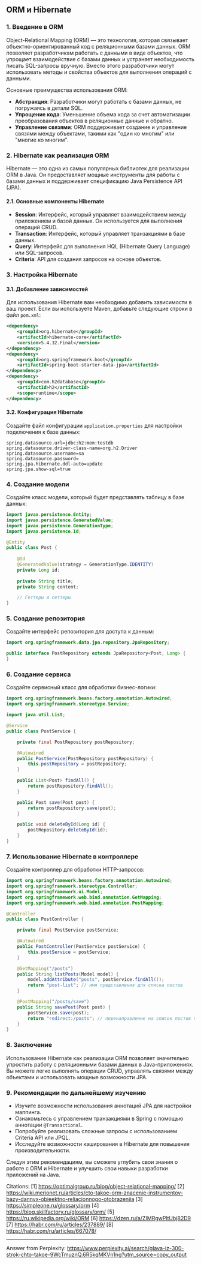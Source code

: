 ## ORM и Hibernate

### 1. Введение в ORM

Object-Relational Mapping (ORM) — это технология, которая связывает объектно-ориентированный код с реляционными базами данных. ORM позволяет разработчикам работать с данными в виде объектов, что упрощает взаимодействие с базами данных и устраняет необходимость писать SQL-запросы вручную. Вместо этого разработчики могут использовать методы и свойства объектов для выполнения операций с данными.

Основные преимущества использования ORM:

- **Абстракция**: Разработчики могут работать с базами данных, не погружаясь в детали SQL.
- **Упрощение кода**: Уменьшение объема кода за счет автоматизации преобразования объектов в реляционные данные и обратно.
- **Управление связями**: ORM поддерживает создание и управление связями между объектами, такими как "один ко многим" или "многие ко многим".

### 2. Hibernate как реализация ORM

Hibernate — это одна из самых популярных библиотек для реализации ORM в Java. Он предоставляет мощные инструменты для работы с базами данных и поддерживает спецификацию Java Persistence API (JPA).

#### 2.1. Основные компоненты Hibernate

- **Session**: Интерфейс, который управляет взаимодействием между приложением и базой данных. Он используется для выполнения операций CRUD.
- **Transaction**: Интерфейс, который управляет транзакциями в базе данных.
- **Query**: Интерфейс для выполнения HQL (Hibernate Query Language) или SQL-запросов.
- **Criteria**: API для создания запросов на основе объектов.

### 3. Настройка Hibernate

#### 3.1. Добавление зависимостей

Для использования Hibernate вам необходимо добавить зависимости в ваш проект. Если вы используете Maven, добавьте следующие строки в файл `pom.xml`:

```xml
<dependency>
    <groupId>org.hibernate</groupId>
    <artifactId>hibernate-core</artifactId>
    <version>5.4.32.Final</version>
</dependency>
<dependency>
    <groupId>org.springframework.boot</groupId>
    <artifactId>spring-boot-starter-data-jpa</artifactId>
</dependency>
<dependency>
    <groupId>com.h2database</groupId>
    <artifactId>h2</artifactId>
    <scope>runtime</scope>
</dependency>
```

#### 3.2. Конфигурация Hibernate

Создайте файл конфигурации `application.properties` для настройки подключения к базе данных:

```properties
spring.datasource.url=jdbc:h2:mem:testdb
spring.datasource.driver-class-name=org.h2.Driver
spring.datasource.username=sa
spring.datasource.password=
spring.jpa.hibernate.ddl-auto=update
spring.jpa.show-sql=true
```

### 4. Создание модели

Создайте класс модели, который будет представлять таблицу в базе данных:

```java
import javax.persistence.Entity;
import javax.persistence.GeneratedValue;
import javax.persistence.GenerationType;
import javax.persistence.Id;

@Entity
public class Post {
    
    @Id
    @GeneratedValue(strategy = GenerationType.IDENTITY)
    private Long id;
    
    private String title;
    private String content;

    // Геттеры и сеттеры
}
```

### 5. Создание репозитория

Создайте интерфейс репозитория для доступа к данным:

```java
import org.springframework.data.jpa.repository.JpaRepository;

public interface PostRepository extends JpaRepository<Post, Long> {
}
```

### 6. Создание сервиса

Создайте сервисный класс для обработки бизнес-логики:

```java
import org.springframework.beans.factory.annotation.Autowired;
import org.springframework.stereotype.Service;

import java.util.List;

@Service
public class PostService {

    private final PostRepository postRepository;

    @Autowired
    public PostService(PostRepository postRepository) {
        this.postRepository = postRepository;
    }

    public List<Post> findAll() {
        return postRepository.findAll();
    }

    public Post save(Post post) {
        return postRepository.save(post);
    }

    public void deleteById(Long id) {
        postRepository.deleteById(id);
    }
}
```

### 7. Использование Hibernate в контроллере

Создайте контроллер для обработки HTTP-запросов:

```java
import org.springframework.beans.factory.annotation.Autowired;
import org.springframework.stereotype.Controller;
import org.springframework.ui.Model;
import org.springframework.web.bind.annotation.GetMapping;
import org.springframework.web.bind.annotation.PostMapping;

@Controller
public class PostController {

    private final PostService postService;

    @Autowired
    public PostController(PostService postService) {
        this.postService = postService;
    }

    @GetMapping("/posts")
    public String listPosts(Model model) {
        model.addAttribute("posts", postService.findAll());
        return "post-list"; // имя представления для списка постов
    }

    @PostMapping("/posts/save")
    public String savePost(Post post) {
        postService.save(post);
        return "redirect:/posts"; // перенаправление на список постов после сохранения
    }
}
```

### 8. Заключение

Использование Hibernate как реализации ORM позволяет значительно упростить работу с реляционными базами данных в Java-приложениях. Вы можете легко выполнять операции CRUD, управлять связями между объектами и использовать мощные возможности JPA.

### 9. Рекомендации по дальнейшему изучению

- Изучите возможности использования аннотаций JPA для настройки маппинга.
- Ознакомьтесь с управлением транзакциями в Spring с помощью аннотации `@Transactional`.
- Попробуйте реализовать сложные запросы с использованием Criteria API или JPQL.
- Исследуйте возможности кэширования в Hibernate для повышения производительности.

Следуя этим рекомендациям, вы сможете углубить свои знания о работе с ORM и Hibernate и улучшить свои навыки разработки приложений на Java.

Citations:
[1] https://optimalgroup.ru/blog/object-relational-mapping/
[2] https://wiki.merionet.ru/articles/cto-takoe-orm-znacenie-instrumentov-bazy-dannyx-obieektno-reliacionnogo-otobrazeniia
[3] https://simpleone.ru/glossary/orm
[4] https://blog.skillfactory.ru/glossary/orm/
[5] https://ru.wikipedia.org/wiki/ORM
[6] https://dzen.ru/a/ZIMRgwPltUbj82D9
[7] https://habr.com/ru/articles/237889/
[8] https://habr.com/ru/articles/667078/

---
Answer from Perplexity: https://www.perplexity.ai/search/glava-iz-300-strok-chto-takoe-9WcTmuznQ.6R5kqMKVn1ng?utm_source=copy_output
